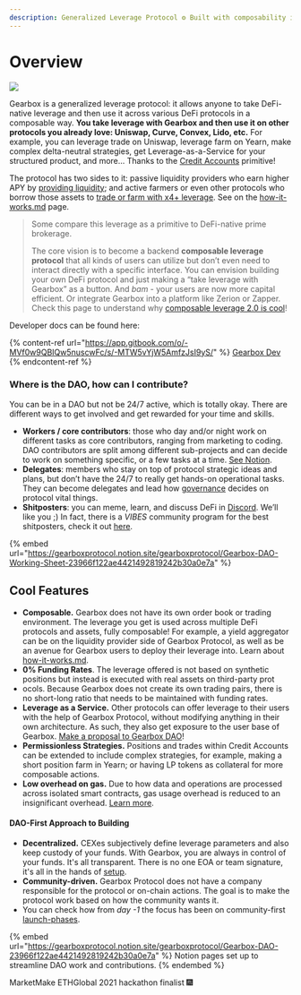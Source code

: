 ```yaml
---
description: Generalized Leverage Protocol ⚙ Built with composability in mind <3
---
```


# Overview&#x20;

![](.gitbook/assets/IMG\_7234.PNG)

Gearbox is a generalized leverage protocol: it allows anyone to take DeFi-native leverage and then use it across various DeFi protocols in a composable way. **You take leverage with Gearbox and then use it on other protocols you already love: Uniswap, Curve, Convex, Lido, etc.** For example, you can leverage trade on Uniswap, leverage farm on Yearn, make complex delta-neutral strategies, get Leverage-as-a-Service for your structured product, and more... Thanks to the [Credit Accounts](overview/credit-account/) primitive!

The protocol has two sides to it: passive liquidity providers who earn higher APY by [providing liquidity](liquidity-providers/manage-liquidity.md); and active farmers or even other protocols who borrow those assets to [trade or farm with x4+ leverage](broken-reference). See on the [how-it-works.md](overview/how-it-works.md "mention") page.

> Some compare this leverage as a primitive to DeFi-native prime brokerage.
>
> The core vision is to become a backend **composable leverage protocol** that all kinds of users can utilize but don’t even need to interact directly with a specific interface. You can envision building your own DeFi protocol and just making a “take leverage with Gearbox” as a button. And _bam_ - your users are now more capital efficient. Or integrate Gearbox into a platform like Zerion or Zapper. Check this page to understand why [composable leverage 2.0 is cool](leverage-2.0-is-composable.md)!

Developer docs can be found here:

{% content-ref url="https://app.gitbook.com/o/-MVf0w9QBIQw5nuscwFc/s/-MTW5vYjW5AmfzJsI9yS/" %}
[Gearbox Dev](https://app.gitbook.com/o/-MVf0w9QBIQw5nuscwFc/s/-MTW5vYjW5AmfzJsI9yS/)
{% endcontent-ref %}

### **Where is the DAO, how can I contribute?**

You can be in a DAO but not be 24/7 active, which is totally okay. There are different ways to get involved and get rewarded for your time and skills.&#x20;

* **Workers / core contributors**: those who day and/or night work on different tasks as core contributors, ranging from marketing to coding. DAO contributors are split among different sub-projects and can decide to work on something specific, or a few tasks at a time. [See Notion](https://gearboxprotocol.notion.site/Gearbox-DAO-23966f122ae4421492819242b30a0e7a).&#x20;
* **Delegates**: members who stay on top of protocol strategic ideas and plans, but don’t have the 24/7 to really get hands-on operational tasks. They can become delegates and lead how [governance](governance/setup/) decides on protocol vital things.&#x20;
* **Shitposters**: you can meme, learn, and discuss DeFi in [Discord](https://discord.com/invite/gearbox). We’ll like you ;) In fact, there is a _VIBES_ community program for the best shitposters, check it out [here](https://medium.com/gearbox-protocol/vibes-community-program-is-starting-welcome-to-the-1st-stage-e64a03f4c025).

{% embed url="https://gearboxprotocol.notion.site/gearboxprotocol/Gearbox-DAO-Working-Sheet-23966f122ae4421492819242b30a0e7a" %}

## **Cool Features**

* **Composable.** Gearbox does not have its own order book or trading environment. The leverage you get is used across multiple DeFi protocols and assets, fully composable! For example, a yield aggregator can be on the liquidity provider side of Gearbox Protocol, as well as be an avenue for Gearbox users to deploy their leverage into. Learn about [how-it-works.md](overview/how-it-works.md "mention").
* **0% Funding Rates**. The leverage offered is not based on synthetic positions but instead is executed with real assets on third-party prot
* ocols. Because Gearbox does not create its own trading pairs, there is no short-long ratio that needs to be maintained with funding rates.&#x20;
* **Leverage as a Service.** Other protocols can offer leverage to their users with the help of Gearbox Protocol, without modifying anything in their own architecture. As such, they also get exposure to the user base of Gearbox. [Make a proposal to Gearbox DAO](https://gov.gearbox.fi/t/template-proposal-for-managing-gearbox-protocol-parameters/100)!
* **Permissionless Strategies.** Positions and trades within Credit Accounts can be extended to include complex strategies, for example, making a short position farm in Yearn; or having LP tokens as collateral for more composable actions.
* **Low overhead on gas.** Due to how data and operations are processed across isolated smart contracts, gas usage overhead is reduced to an insignificant overhead. [Learn more](overview/credit-account/#low-overhead-on-gas).

#### DAO-First Approach to Building

* **Decentralized.** CEXes subjectively define leverage parameters and also keep custody of your funds. With Gearbox, you are always in control of your funds. It's all transparent. There is no one EOA or team signature, it's all in the hands of [setup](governance/setup/ "mention").
* **Community-driven.** Gearbox Protocol does not have a company responsible for the protocol or on-chain actions. The goal is to make the protocol work based on how the community wants it.&#x20;
* You can check how from _day -1_ the focus has been on community-first [launch-phases](overview/launch-phases/ "mention").

{% embed url="https://gearboxprotocol.notion.site/gearboxprotocol/Gearbox-DAO-23966f122ae4421492819242b30a0e7a" %}
Notion pages set up to streamline DAO work and contributions.
{% endembed %}

MarketMake ETHGlobal 2021 hackathon finalist 🎆
